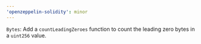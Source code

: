 ```yaml
---
'openzeppelin-solidity': minor
---
```


`Bytes`: Add a `countLeadingZeroes` function to count the leading zero bytes in a `uint256` value.
